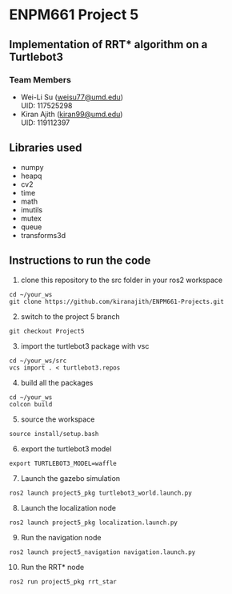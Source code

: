 # ENPM661 Project 5
## Implementation of RRT* algorithm on a Turtlebot3 

### Team Members
* Wei-Li Su (weisu77@umd.edu)\
UID: 117525298
* Kiran Ajith (kiran99@umd.edu)\
UID: 119112397 

## Libraries used  
* numpy
* heapq
* cv2
* time
* math 
* imutils
* mutex
* queue
* transforms3d

## Instructions to run the code
1. clone this repository to the src folder in your ros2 workspace 
```
cd ~/your_ws
git clone https://github.com/kiranajith/ENPM661-Projects.git 
```
2. switch to the project 5 branch 
```
git checkout Project5
```
3. import the turtlebot3 package with vsc
```
cd ~/your_ws/src
vcs import . < turtlebot3.repos
```
4. build all the packages 
```
cd ~/your_ws
colcon build
```
5. source the workspace 
```
source install/setup.bash
```
6. export the turtlebot3 model 
```
export TURTLEBOT3_MODEL=waffle
```
7. Launch the gazebo simulation
```
ros2 launch project5_pkg turtlebot3_world.launch.py 
```
8. Launch the localization node
```
ros2 launch project5_pkg localization.launch.py     
```
9.  Run the navigation node 
```
ros2 launch project5_navigation navigation.launch.py
```
10. Run the RRT* node
```
ros2 run project5_pkg rrt_star                      
```

